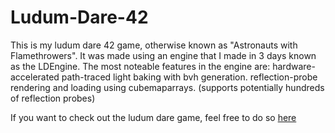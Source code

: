 # Ludum-Dare-42

This is my ludum dare 42 game, otherwise known as "Astronauts with Flamethrowers". 
It was made using an engine that I made in 3 days known as the LDEngine.
The most noteable features in the engine are: 
hardware-accelerated path-traced light baking with bvh generation. 
reflection-probe rendering and loading using cubemaparrays. (supports potentially hundreds of reflection probes) 

If you want to check out the ludum dare game, feel free to do so [here](https://ldjam.com/events/ludum-dare/42/astronauts-with-flamethrowers)
